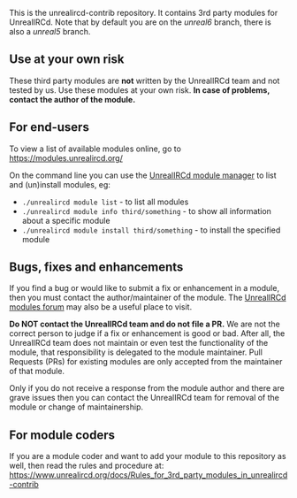 This is the unrealircd-contrib repository. It contains 3rd party modules for UnrealIRCd.
Note that by default you are on the *unreal6* branch, there is also a *unreal5* branch.

## Use at your own risk

These third party modules are **not** written by the UnrealIRCd team and not tested by us.
Use these modules at your own risk. **In case of problems, contact
the author of the module.**

## For end-users
To view a list of available modules online, go to https://modules.unrealircd.org/

On the command line you can use the [UnrealIRCd module manager](https://www.unrealircd.org/docs/Module_manager)
to list and (un)install modules, eg:
* ```./unrealircd module list``` - to list all modules
* ```./unrealircd module info third/something``` - to show all information about a specific module
* ```./unrealircd module install third/something``` - to install the specified module

## Bugs, fixes and enhancements
If you find a bug or would like to submit a fix or enhancement in a module, then
you must contact the author/maintainer of the module.
The [UnrealIRCd modules forum](https://forums.unrealircd.org/viewforum.php?f=54)
may also be a useful place to visit.

**Do NOT contact the UnrealIRCd team and do not file a PR.**
We are not the correct person to judge if a fix or enhancement is good or bad.
After all, the UnrealIRCd team does not maintain or even test the functionality of the module,
that responsibility is delegated to the module maintainer.
Pull Requests (PRs) for existing modules are only accepted from the maintainer of that module.

Only if you do not receive a response from the module author and there are grave
issues then you can contact the UnrealIRCd team for removal of the module or
change of maintainership.

## For module coders
If you are a module coder and want to add your module to this repository
as well, then read the rules and procedure at:
https://www.unrealircd.org/docs/Rules_for_3rd_party_modules_in_unrealircd-contrib
